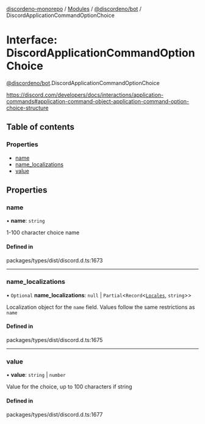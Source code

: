 [discordeno-monorepo](../README.md) / [Modules](../modules.md) / [@discordeno/bot](../modules/discordeno_bot.md) / DiscordApplicationCommandOptionChoice

# Interface: DiscordApplicationCommandOptionChoice

[@discordeno/bot](../modules/discordeno_bot.md).DiscordApplicationCommandOptionChoice

https://discord.com/developers/docs/interactions/application-commands#application-command-object-application-command-option-choice-structure

## Table of contents

### Properties

- [name](discordeno_bot.DiscordApplicationCommandOptionChoice.md#name)
- [name_localizations](discordeno_bot.DiscordApplicationCommandOptionChoice.md#name_localizations)
- [value](discordeno_bot.DiscordApplicationCommandOptionChoice.md#value)

## Properties

### name

• **name**: `string`

1-100 character choice name

#### Defined in

packages/types/dist/discord.d.ts:1673

---

### name_localizations

• `Optional` **name_localizations**: `null` \| `Partial`<`Record`<[`Locales`](../enums/discordeno_bot.Locales.md), `string`\>\>

Localization object for the `name` field. Values follow the same restrictions as `name`

#### Defined in

packages/types/dist/discord.d.ts:1675

---

### value

• **value**: `string` \| `number`

Value for the choice, up to 100 characters if string

#### Defined in

packages/types/dist/discord.d.ts:1677

